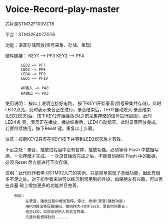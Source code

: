 # Voice-Record-play-master
芯片是STM32F103VZT6

平台：STM32F407ZGT6

功能：语音存储回放(信号采集、存储、重现)

硬件链接： KEY1 —> PF3
           KEY2 —> PF4
          
           LED2 —> PF7
           LED3 —> PF8
           LED4 —> PF9
           LED5 —> PF10
          
           AD输入 —> PA0
           DA输出 —> PA3

使用说明：
        按以上说明连接好电路，
        按下KEY1开始录音(信号采集并存储)，此时LED2点亮，此时表示录音正在进行，录音结束后，LED2自动熄灭
        录音结束(LED2熄灭)后，按下KEY2开始播放(对之前采集存储的信号进行回放)，此时LED4点 
        亮，表示正在播放，播放结束后，LED4自动熄灭。此时录音回放完成。若要继续使用，按下Reset 键，重复以上步骤。

注意：按键KEY2只有在KEY1按下并等到LED2熄灭后才有效。

不足之处：录音，播放过程当中没有暂停，播放功能。必须等待 Flash 中数据写满，一次存储才完成。
          一次录音播放完成之后，不能自动擦除 Flash 中的数据，必须 Reset 后方能进行下次存储。

说明：此代码作者学习STM32入门的实例，只是简单实现了基础功能，因此有很多不足之处。对于初学者来讲可以练习到常用到的外设，如果朋友有兴趣，可以再在此基          础上增加更多的功能并且完善。
        
		例如：
			 在录音，播放过程中增加暂停，停止，继续(录音)播放功能；
			 用PCM算法等压缩编码，使同样大小的Flash，录音时间更长；
			 结合LCD，实现友好的人机交互界面。
			 凡是你能想得到的......
			 
			 
